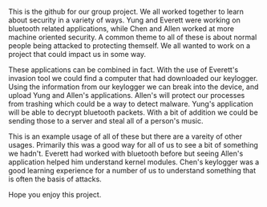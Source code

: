 
This is the github for our group project. We all worked together to learn about security in a variety of ways. Yung and Everett were working on bluetooth related applications, while Chen and Allen worked at more machine oriented security. A common theme to all of these is about normal people being attacked to protecting themself. We all wanted to work on a project that could impact us in some way. 

These applications can be combined in fact. With the use of Everett's invasion tool we could find a computer that had downloaded our keylogger. Using the information from our keylogger we can break into the device, and upload Yung and Allen's applications. Allen's will protect our processes from trashing which could be a way to detect malware. Yung's application will be able to decrypt bluetooth packets. With a bit of addition we could be sending those to a server and steal all of a person's music.

This is an example usage of all of these but there are a vareity of other usages. Primarily this was a good way for all of us to see a bit of something we hadn't. Everett had worked with bluetooth before but seeing Allen's application helped him understand kernel modules. Chen's keylogger was a good learning experience for a number of us to understand something that is often the basis of attacks.

Hope you enjoy this project.
